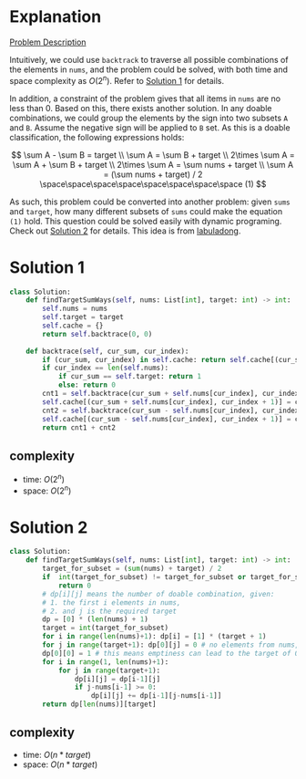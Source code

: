 # Explanation

[Problem Description](https://leetcode.com/problems/target-sum/)

Intuitively, we could use `backtrack` to traverse all possible combinations of the elements in `nums`, and the problem could be solved, with both time and space complexity as $O(2^n)$. Refer to [Solution 1](#solution-1) for details.

In addition, a constraint of the problem gives that all items in `nums` are no less than 0. Based on this, there exists another solution. In any doable combinations, we could group the elements by the sign into two subsets `A` and `B`. Assume the negative sign will be applied to `B` set. As this is a doable classification, the following expressions holds:

$$
  \sum A - \sum B = target \\
  \sum A = \sum B + target \\
  2\times \sum A = \sum A + \sum B + target \\
  2\times \sum A = \sum nums + target \\
  \sum A = (\sum nums + target) / 2  \space\space\space\space\space\space\space\space (1)
$$

As such, this problem could be converted into another problem: given `sums` and `target`, how many different subsets of `sums` could make the equation `(1)` hold. This question could be solved easily with dynamic programing. Check out [Solution 2](#solution-2) for details. This idea is from [labuladong](https://labuladong.github.io/algo/3/23/73/#三动态规划).

# Solution 1

```python
class Solution:
    def findTargetSumWays(self, nums: List[int], target: int) -> int:
        self.nums = nums
        self.target = target
        self.cache = {}
        return self.backtrace(0, 0)
        
    def backtrace(self, cur_sum, cur_index):
        if (cur_sum, cur_index) in self.cache: return self.cache[(cur_sum, cur_index)]
        if cur_index == len(self.nums):
            if cur_sum == self.target: return 1
            else: return 0
        cnt1 = self.backtrace(cur_sum + self.nums[cur_index], cur_index + 1)
        self.cache[(cur_sum + self.nums[cur_index], cur_index + 1)] = cnt1
        cnt2 = self.backtrace(cur_sum - self.nums[cur_index], cur_index + 1)
        self.cache[(cur_sum - self.nums[cur_index], cur_index + 1)] = cnt2
        return cnt1 + cnt2
```

## complexity

- time: $O(2^n)$
- space: $O(2^n)$


# Solution 2

```python
class Solution:
    def findTargetSumWays(self, nums: List[int], target: int) -> int:
        target_for_subset = (sum(nums) + target) / 2
        if  int(target_for_subset) != target_for_subset or target_for_subset < 0 or target > sum(nums):
            return 0
        # dp[i][j] means the number of doable combination, given:
        # 1. the first i elements in nums,
        # 2. and j is the required target
        dp = [0] * (len(nums) + 1)
        target = int(target_for_subset)
        for i in range(len(nums)+1): dp[i] = [1] * (target + 1)
        for j in range(target+1): dp[0][j] = 0 # no elements from nums, no target will be achieved
        dp[0][0] = 1 # this means emptiness can lead to the target of 0
        for i in range(1, len(nums)+1):
            for j in range(target+1):
                dp[i][j] = dp[i-1][j]
                if j-nums[i-1] >= 0:
                    dp[i][j] += dp[i-1][j-nums[i-1]]
        return dp[len(nums)][target]
```

## complexity

- time: $O(n*target)$
- space: $O(n*target)$

